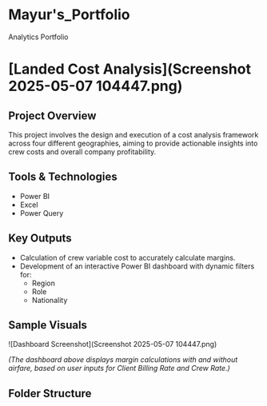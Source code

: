 # Mayur's_Portfolio
Analytics Portfolio
# [Landed Cost Analysis](Screenshot 2025-05-07 104447.png)

## Project Overview
This project involves the design and execution of a cost analysis framework across four different geographies, aiming to provide actionable insights into crew costs and overall company profitability.

## Tools & Technologies
- Power BI
- Excel
- Power Query

## Key Outputs
- Calculation of crew variable cost to accurately calculate margins.
- Development of an interactive Power BI dashboard with dynamic filters for:
  - Region
  - Role
  - Nationality

## Sample Visuals
![Dashboard Screenshot](Screenshot 2025-05-07 104447.png)

*(The dashboard above displays margin calculations with and without airfare, based on user inputs for Client Billing Rate and Crew Rate.)*

## Folder Structure


